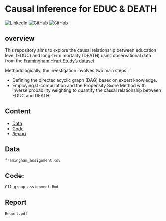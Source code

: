 ﻿# Causal Inference for EDUC & DEATH
[![LinkedIn](https://img.shields.io/badge/-LinkedIn-black.svg?style=for-the-badge&logo=linkedin&colorB=555)](https://www.linkedin.com/in/yufang-w-1295881b5/) [![GitHub](https://img.shields.io/badge/GitHub-100000?style=for-the-badge&logo=github&logoColor=white&colorB=555)](https://github.com/Yufanggg) <img alt="GitHub" src="https://img.shields.io/github/license/bopith/UnicornCompanies?style=for-the-badge"> 

## overview
This repository aims to explore the causal relationship between education level (EDUC) and long-term mortality (DEATH) using observational data from the [Framingham Heart Study’s dataset](https://www.kaggle.com/datasets/aasheesh200/framingham-heart-study-dataset).

Methodologically, the investigation involves two main steps:

- Defining the directed acyclic graph (DAG) based on expert knowledge.
- Employing G-computation and the Propensity Score Method with inverse probability weighting to quantify the causal relationship between EDUC and DEATH.

## Content

- [Data](#data)
- [Code](#code)
- [Report](#report)

## Data
`framingham_assignment.csv`

## Code:
`CI1_group_assignment.Rmd`

## Report
`Report.pdf`




